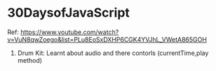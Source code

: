 # 30DaysofJavaScript

Ref: https://www.youtube.com/watch?v=VuN8qwZoego&list=PLu8EoSxDXHP6CGK4YVJhL_VWetA865GOH 

1) Drum Kit: 
  Learnt about audio and there contorls (currentTime,play method)

